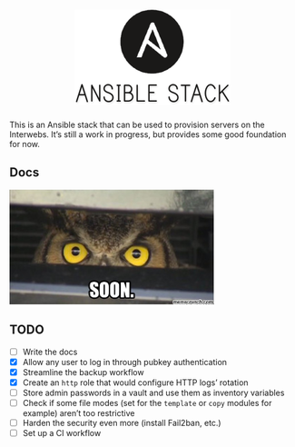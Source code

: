 <h1 align="center"><img src=".github/img/ansible-stack.png" alt="Ansible Stack"/></h1>

This is an Ansible stack that can be used to provision servers on the Interwebs.
It’s still a work in progress, but provides some good foundation for now.

## Docs

![Soon…](.github/img/soon.jpg)

## TODO

- [ ] Write the docs
- [x] Allow any user to log in through pubkey authentication
- [x] Streamline the backup workflow
- [x] Create an `http` role that would configure HTTP logs’ rotation
- [ ] Store admin passwords in a vault and use them as inventory variables
- [ ] Check if some file modes (set for the `template` or `copy` modules for example) aren’t too restrictive
- [ ] Harden the security even more (install Fail2ban, etc.)
- [ ] Set up a CI workflow
